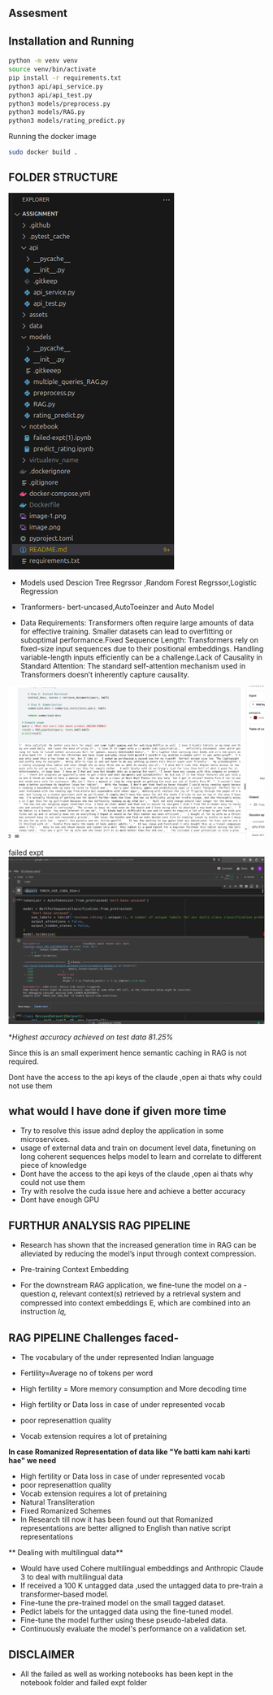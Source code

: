 ## Assesment



## Installation and Running

```bash
python -m venv venv
source venv/bin/activate
pip install -r requirements.txt
python3 api/api_service.py
python3 api/api_test.py
python3 models/preprocess.py
python3 models/RAG.py
python3 models/rating_predict.py
```

Running the docker image

```bash
sudo docker build .

```

## FOLDER STRUCTURE

![alt text](assets/image-2.png)

- Models used Descion Tree Regrssor ,Random Forest Regrssor,Logistic Regression
- Tranformers- bert-uncased,AutoToeinzer and Auto Model

- Data Requirements: Transformers often require large amounts of data for effective training. Smaller datasets can lead to overfitting or suboptimal performance.Fixed Sequence Length: Transformers rely on fixed-size input sequences due to their positional embeddings. Handling variable-length inputs efficiently can be a challenge.Lack of Causality in Standard Attention: The standard self-attention mechanism used in Transformers doesn’t inherently capture causality. 

![alt text](assets/image-1.png)

failed expt 
![alt text](assets/image.png)

**Highest accuracy achieved on test data 81.25%*

Since this is an small experiment hence semantic caching in RAG is  not required.

Dont have the access to the api keys of the  claude ,open ai thats why could not use them

## what would I have done if given more time 

- Try to resolve this issue adnd deploy the application in some microservices.
- usage of external data and train on document level data, finetuning on long coherent sequences  helps model to learn and correlate to different piece of knowledge
- Dont have the access to the api keys of the  claude ,open ai thats why could not use them
- Try  with resolve the cuda issue here and achieve a better accuracy
- Dont have enough GPU

## FURTHUR ANALYSIS RAG PIPELINE

- Research has shown that the increased generation time
in RAG can be alleviated by reducing the model’s input through
context compression.

- Pre-training Context Embedding
- For the downstream RAG application, we fine-tune the model on a
-question 𝑞, relevant context(s) retrieved by a retrieval system and
compressed into context embeddings E, which are combined into an
instruction 𝐼𝑞,


## RAG PIPELINE Challenges faced-  

- The vocabulary of the under represented Indian language
- Fertility=Average no of tokens per word
- High fertility = More memory consumption and More decoding time

- High fertility or Data loss in case of under represented vocab
- poor represenattion quality
- Vocab extension  requires a lot of pretaining

**In case Romanized Representation of data  like "Ye batti kam nahi karti hae" we need**


- High fertility or Data loss in case of under represented vocab
- poor represenattion quality
- Vocab extension  requires a lot of pretaining
-  Natural Transliteration
-  Fixed Romanized Schemes
 - In Research till now it has been found out that Romanized representations are better alligned to English than native script representations
  
  ** Dealing with multilingual data**

  - Would have used Cohere multilingual embeddings and Anthropic Claude 3  to deal with multilingual data
  - If received a 100 K untagged data ,used the untagged data to pre-train a transformer-based model.
  - Fine-tune the pre-trained model on the small tagged dataset.
  - Pedict labels for the untagged data using the fine-tuned model.
  - Fine-tune the model further using these pseudo-labeled data.
  - Continuously evaluate the model's performance on a validation set.
  


## DISCLAIMER

- All the failed as well as working notebooks has been kept in the notebook folder and failed expt folder

